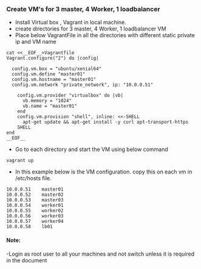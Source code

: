 ### Create VM's for 3 master, 4 Worker, 1 loadbalancer

- Install Virtual box , Vagrant in local machine.
- create directories for 3 master, 4 Worker, 1 loadbalancer VM 
- Place below VagrantFile in all the directories  with different static private ip and VM name 

```
cat <<__EOF__>Vagrantfile 
Vagrant.configure("2") do |config|
  
  config.vm.box = "ubuntu/xenial64"
  config.vm.define "master01"
  config.vm.hostname = "master01"
  config.vm.network "private_network", ip: "10.0.0.51"

    config.vm.provider "virtualbox" do |vb|
      vb.memory = "1024"
      vb.name = "master01"
    end
    config.vm.provision "shell", inline: <<-SHELL
      apt-get update && apt-get install -y curl apt-transport-https
    SHELL
end
__EOF__
```
- Go to each directory and start the VM using below command 
```
vagrant up 
```

- In this example below is the VM configuration. copy this on each vm in /etc/hosts file.
```
10.0.0.51    master01
10.0.0.52    master02
10.0.0.53    master03
10.0.0.54    worker01
10.0.0.55    worker02
10.0.0.56    worker03
10.0.0.57    worker04
10.0.0.58    lb01
```

#### Note:
-Login as root user to all your machines and not switch unless it is required in the document
